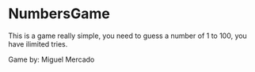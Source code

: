 # NumbersGame
This is a game really simple, you need to guess a number of 1 to 100, you have ilimited tries.

Game by: Miguel Mercado
